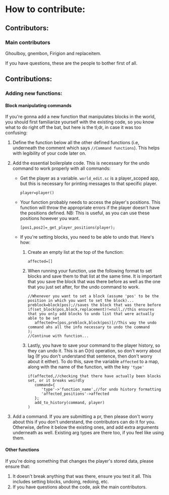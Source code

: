 # How to contribute:

## Contributors:

### Main contributors
Ghoulboy, gnembon, Firigion and replaceitem.

If you have questions, these are the people to bother first of all.

## Contributions:

### Adding new functions:

#### Block manipulating commands

If you're gonna add a new function that manipulates blocks in the world, you should first familiarize yourself with the
existing code, so you know what to do right off the bat, but here is the tl;dr, in case it was too confusing:

1. Define the function below all the other defined functions (i.e, underneath the comment which says `//Command functions`).
   This helps with legibility of your code later on.
2. Add the essential boilerplate code. This is necessary for the undo command to work properly with all commands:
   
    - Get the player as a variable. `world_edit.sc` is a player_scoped app, but this is necessary for printing messages
      to that specific player.
      
      `player=player()`

    - Your function probably needs to access the player's positions. This function will throw the appropriate errors if 
      the player doesn't have the positions defined. NB: This is useful, as you can use these positions however you want.
      
        `[pos1,pos2]=_get_player_positions(player);`

    - If you're setting blocks, you need to be able to undo that. Here's how:
      1. Create an empty list at the top of the function:
        
         `affected=[]`
        
      2. When running your function, use the following format to set blocks and save them to that list at the same time.
         It is important that you save the block that was there before as well as the one that you just set after, for 
         the undo command to work.
          
            ```
         //Whenever you want to set a block (assume 'pos' to be the position in which you want to set the block)...
         preblock=block(pos);//saves the block that was there before
            if(set_block(pos,block,replacement)!=null,//this ensures that you only add blocks to undo list that were actually able to be set
               affected+=[pos,preblock,block(pos)]//This way the undo command ahs all the info necessary to undo the command
          );         
         //Continue with function...
            ```
      3. Lastly, you have to save your command to the player history, so they can undo it. This is an O(n) operation, so
         don't worry about lag (If you don't understand that sentence, then don't worry about it either). To do this, save
         the variable `affected` to a map, along with the name of the function, with the key `'type'`
         ```
         if(affected,//checking that there have actually been blocks set, or it breaks weirdly
            command={
               'type'->'function_name',//for undo history formatting
               'affected_positions'->affected
            };
            add_to_history(command, player)
         )
         ```
3. Add a command. If you are submitting a pr, then please don't worry about this if you don't understand, the contributors
   can do it for you. Otherwise, define it below the existing ones, and add extra arguments underneath as well. Existing
   arg types are there too, if you feel like using them.
   
#### Other functions

If you're doing something that changes the player's stored data, please ensure that:
   1. It doesn't break anything that was there, ensure you test it all. This includes setting blocks, undoing, redoing, etc.
   2. If you have questions about the code, ask the main contributors.
